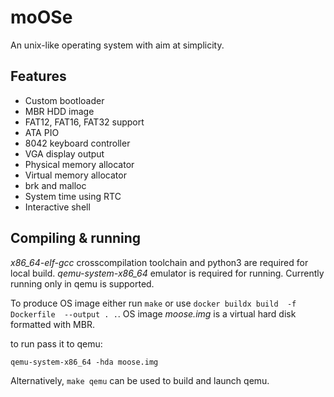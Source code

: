 # moOSe

An unix-like operating system with aim at simplicity.

## Features 

* Custom bootloader
* MBR HDD image
* FAT12, FAT16, FAT32 support
* ATA PIO
* 8042 keyboard controller
* VGA display output
* Physical memory allocator
* Virtual memory allocator
* brk and malloc
* System time using RTC
* Interactive shell

## Compiling & running

*x86_64-elf-gcc* crosscompilation toolchain and python3 are required for local build.
*qemu-system-x86_64* emulator is required for running.
Currently running only in qemu is supported.

To produce OS image either run `make` or use `docker buildx build 
-f Dockerfile  --output . .`. OS image *moose.img* is a virtual hard disk formatted with MBR.

to run pass it to qemu:
```
qemu-system-x86_64 -hda moose.img
```

Alternatively, `make qemu` can be used to build and launch qemu.
